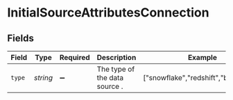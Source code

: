 # InitialSourceAttributesConnection


## Fields

| Field                                | Type                                 | Required                             | Description                          | Example                              |
| ------------------------------------ | ------------------------------------ | ------------------------------------ | ------------------------------------ | ------------------------------------ |
| `type`                               | *string*                             | :heavy_minus_sign:                   | The type of the data source .        | ["snowflake","redshift","big_query"] |
